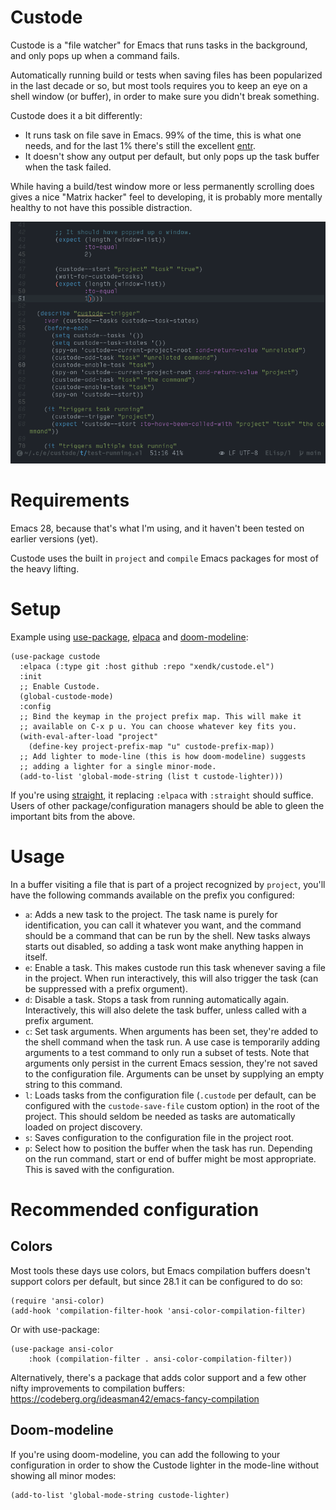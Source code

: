 # Custode

Custode is a "file watcher" for Emacs that runs tasks in the
background, and only pops up when a command fails.

Automatically running build or tests when saving files has been
popularized in the last decade or so, but most tools requires you to
keep an eye on a shell window (or buffer), in order to make sure you
didn't break something.

Custode does it a bit differently:
* It runs task on file save in Emacs. 99% of the time, this is what
  one needs, and for the last 1% there's still the excellent
  [entr](https://github.com/eradman/entr).
* It doesn't show any output per default, but only pops up the task
  buffer when the task failed.

While having a build/test window more or less permanently scrolling
does gives a nice "Matrix hacker" feel to developing, it is probably
more mentally healthy to not have this possible distraction.

![Demo](demo.gif)

# Requirements

Emacs 28, because that's what I'm using, and it haven't been tested on
earlier versions (yet).

Custode uses the built in `project` and `compile` Emacs packages for
most of the heavy lifting.

# Setup

Example using [use-package](https://github.com/jwiegley/use-package),
[elpaca](https://github.com/progfolio/elpaca) and
[doom-modeline](https://github.com/seagle0128/doom-modeline):

``` emacs-lisp
(use-package custode
  :elpaca (:type git :host github :repo "xendk/custode.el")
  :init
  ;; Enable Custode.
  (global-custode-mode)
  :config
  ;; Bind the keymap in the project prefix map. This will make it 
  ;; available on C-x p u. You can choose whatever key fits you.
  (with-eval-after-load "project"
    (define-key project-prefix-map "u" custode-prefix-map))
  ;; Add lighter to mode-line (this is how doom-modeline) suggests
  ;; adding a lighter for a single minor-mode.
  (add-to-list 'global-mode-string (list t custode-lighter)))
```

If you're using
[straight](https://github.com/radian-software/straight.el), it
replacing `:elpaca` with `:straight` should suffice. Users of other
package/configuration managers should be able to gleen the important
bits from the above.

# Usage

In a buffer visiting a file that is part of a project recognized by
`project`, you'll have the following commands available on the prefix
you configured:

* `a`: Adds a new task to the project. The task name is purely for
  identification, you can call it whatever you want, and the command
  should be a command that can be run by the shell. New tasks always
  starts out disabled, so adding a task wont make anything happen in
  itself.
* `e`: Enable a task. This makes custode run this task whenever saving
  a file in the project. When run interactively, this will also
  trigger the task (can be suppressed with a prefix orgument). 
* `d`: Disable a task. Stops a task from running automatically again.
  Interactively, this will also delete the task buffer, unless called
  with a prefix argument.
* `c`: Set task arguments. When arguments has been set, they're added
  to the shell command when the task run. A use case is temporarily
  adding arguments to a test command to only run a subset of tests.
  Note that arguments only persist in the current Emacs session,
  they're not saved to the configuration file. Arguments can be unset
  by supplying an empty string to this command.
* `l`: Loads tasks from the configuration file (`.custode` per
  default, can be configured with the `custode-save-file` custom
  option) in the root of the project. This should seldom be needed as
  tasks are automatically loaded on project discovery.
* `s`: Saves configuration to the configuration file in the project
  root.
* `p`: Select how to position the buffer when the task has run.
  Depending on the run command, start or end of buffer might be most
  appropriate. This is saved with the configuration.


# Recommended configuration

## Colors

Most tools these days use colors, but Emacs compilation buffers
doesn't support colors per default, but since 28.1 it can be
configured to do so:

``` emacs-lisp
(require 'ansi-color)
(add-hook 'compilation-filter-hook 'ansi-color-compilation-filter)
```

Or with use-package:

``` emacs-lisp
(use-package ansi-color
    :hook (compilation-filter . ansi-color-compilation-filter)) 
```

Alternatively, there's a package that adds color support and a few
other nifty improvements to compilation buffers:
https://codeberg.org/ideasman42/emacs-fancy-compilation

## Doom-modeline

If you're using doom-modeline, you can add the following to your
configuration in order to show the Custode lighter in the mode-line
without showing all minor modes:

``` emacs-lisp
(add-to-list 'global-mode-string custode-lighter)
```

